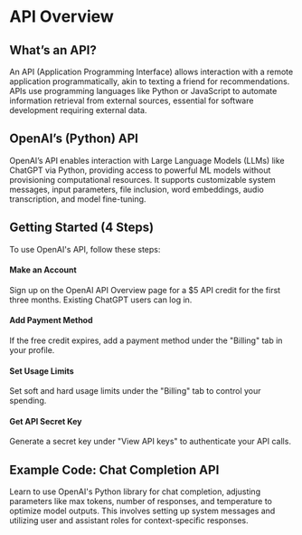 # API Overview

##  What’s an API?
An API (Application Programming Interface) allows interaction with a remote application programmatically, akin to texting a friend for recommendations. APIs use programming languages like Python or JavaScript to automate information retrieval from external sources, essential for software development requiring external data.

##  OpenAI’s (Python) API
OpenAI’s API enables interaction with Large Language Models (LLMs) like ChatGPT via Python, providing access to powerful ML models without provisioning computational resources. It supports customizable system messages, input parameters, file inclusion, word embeddings, audio transcription, and model fine-tuning.

##  Getting Started (4 Steps)
To use OpenAI's API, follow these steps:

####  Make an Account
Sign up on the OpenAI API Overview page for a $5 API credit for the first three months. Existing ChatGPT users can log in.

####  Add Payment Method
If the free credit expires, add a payment method under the "Billing" tab in your profile.

####  Set Usage Limits
Set soft and hard usage limits under the "Billing" tab to control your spending.

####  Get API Secret Key
Generate a secret key under "View API keys" to authenticate your API calls.

##  Example Code: Chat Completion API
Learn to use OpenAI's Python library for chat completion, adjusting parameters like max tokens, number of responses, and temperature to optimize model outputs. This involves setting up system messages and utilizing user and assistant roles for context-specific responses.

